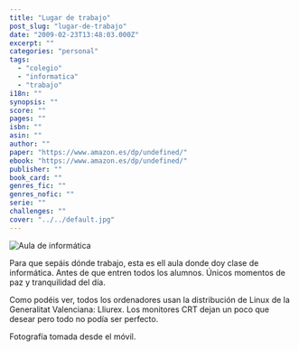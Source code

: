 ```yaml
---
title: "Lugar de trabajo"
post_slug: "lugar-de-trabajo"
date: "2009-02-23T13:48:03.000Z"
excerpt: ""
categories: "personal"
tags: 
  - "colegio"
  - "informatica"
  - "trabajo"
i18n: ""
synopsis: ""
score: ""
pages: ""
isbn: ""
asin: ""
author: ""
paper: "https://www.amazon.es/dp/undefined/"
ebook: "https://www.amazon.es/dp/undefined/"
publisher: ""
book_card: ""
genres_fic: ""
genres_nofic: ""
serie: ""
challenges: ""
cover: "../../default.jpg"
---
```


![](images/3303810302_aa5de6813b.jpg "Aula de informática")

Para que sepáis dónde trabajo, esta es ell aula donde doy clase de informática. Antes de que entren todos los alumnos. Únicos momentos de paz y tranquilidad del día.

Como podéis ver, todos los ordenadores usan la distribución de Linux de la Generalitat Valenciana: Lliurex. Los monitores CRT dejan un poco que desear pero todo no podía ser perfecto.

Fotografía tomada desde el móvil.
